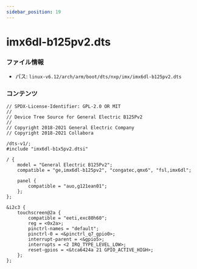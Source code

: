 ```yaml
---
sidebar_position: 19
---
```

# imx6dl-b125pv2.dts

### ファイル情報

- パス: `linux-v6.12/arch/arm/boot/dts/nxp/imx/imx6dl-b125pv2.dts`

### コンテンツ

```dts
// SPDX-License-Identifier: GPL-2.0 OR MIT
//
// Device Tree Source for General Electric B125Pv2
//
// Copyright 2018-2021 General Electric Company
// Copyright 2018-2021 Collabora

/dts-v1/;
#include "imx6dl-b1x5pv2.dtsi"

/ {
	model = "General Electric B125Pv2";
	compatible = "ge,imx6dl-b125pv2", "congatec,qmx6", "fsl,imx6dl";

	panel {
		compatible = "auo,g121ean01";
	};
};

&i2c3 {
	touchscreen@2a {
		compatible = "eeti,exc80h60";
		reg = <0x2a>;
		pinctrl-names = "default";
		pinctrl-0 = <&pinctrl_q7_gpio0>;
		interrupt-parent = <&gpio5>;
		interrupts = <2 IRQ_TYPE_LEVEL_LOW>;
		reset-gpios = <&tca6424a 21 GPIO_ACTIVE_HIGH>;
	};
};

```
